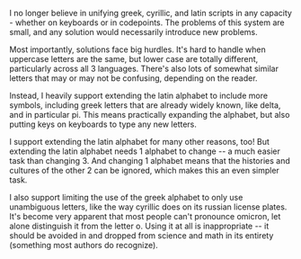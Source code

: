 I no longer believe in unifying greek, cyrillic, and latin scripts in any
capacity - whether on keyboards or in codepoints. The problems of this system
are small, and any solution would necessarily introduce new problems.

Most importantly, solutions face big hurdles. It's hard to handle when uppercase
letters are the same, but lower case are totally different, particularly across
all 3 languages. There's also lots of somewhat similar letters that may or may
not be confusing, depending on the reader.

Instead, I heavily support extending the latin alphabet to include more symbols,
including greek letters that are already widely known, like delta, and in
particular pi. This means practically expanding the alphabet, but also putting
keys on keyboards to type any new letters.

I support extending the latin alphabet for many other reasons, too! But
extending the latin alphabet needs 1 alphabet to change -- a much easier task
than changing 3. And changing 1 alphabet means that the histories and cultures
of the other 2 can be ignored, which makes this an even simpler task.

I also support limiting the use of the greek alphabet to only use unambiguous
letters, like the way cyrillic does on its russian license plates. It's become
very apparent that most people can't pronounce omicron, let alone distinguish it
from the letter o. Using it at all is inappropriate -- it should be avoided in
and dropped from science and math in its entirety (something most authors do
recognize).
